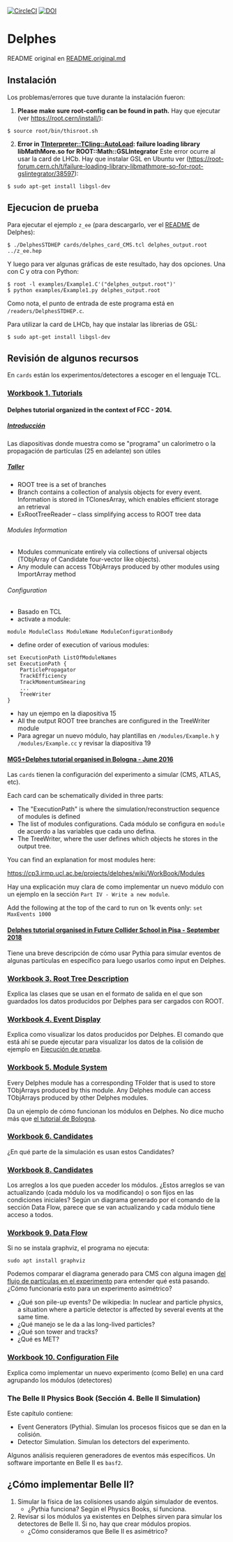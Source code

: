 [![CircleCI](https://circleci.com/gh/delphes/delphes.svg?style=shield)](https://circleci.com/gh/delphes/delphes) [![DOI](https://zenodo.org/badge/DOI/10.5281/zenodo.3735069.svg)](https://doi.org/10.5281/zenodo.3735069)

# Delphes

README original en [README.original.md](./README.original.md)

## Instalación

Los problemas/errores que tuve durante la instalación fueron:

1. **Please make sure root-config can be found in path.** Hay que ejecutar (ver https://root.cern/install/):
```
$ source root/bin/thisroot.sh
```

2. **Error in <TInterpreter::TCling::AutoLoad>: failure loading library libMathMore.so for ROOT::Math::GSLIntegrator** Este error ocurre al usar la card de LHCb. Hay que instalar GSL en Ubuntu ver (https://root-forum.cern.ch/t/failure-loading-library-libmathmore-so-for-root-gslintegrator/38597):
```
$ sudo apt-get install libgsl-dev
```

## Ejecucion de prueba

Para ejecutar el ejemplo `z_ee` (para descargarlo, ver el [README](./README.original.md) de Delphes):
```
$ ./DelphesSTDHEP cards/delphes_card_CMS.tcl delphes_output.root ../z_ee.hep
```
Y luego para ver algunas gráficas de este resultado, hay dos opciones. Una con C y otra con Python:
```
$ root -l examples/Example1.C'("delphes_output.root")'
$ python examples/Example1.py delphes_output.root
```
Como nota, el punto de entrada de este programa está en `/readers/DelphesSTDHEP.c`.

Para utilizar la card de LHCb, hay que instalar las librerias de GSL:
```
$ sudo apt-get install libgsl-dev
```

## Revisión de algunos recursos
En `cards` están los experimentos/detectores a escoger en el lenguaje TCL.

### [Workbook 1. Tutorials](https://cp3.irmp.ucl.ac.be/projects/delphes/wiki/WorkBook/RootTreeDescription)

#### Delphes tutorial organized in the context of FCC - 2014.

##### [Introducción](https://indico.cern.ch/event/315979/attachments/606727/834937/delphes_tutorial_intro.pdf)
Las diapositivas donde muestra como se "programa" un calorímetro o la propagación de partículas (25 en adelante) son útiles

##### [Taller](https://indico.cern.ch/event/315979/attachments/606727/834936/delphes_tutorial_hands-on.pdf)
* ROOT tree is a set of branches
* Branch contains a collection of analysis objects for every event. Information is stored in TClonesArray, which enables efficient storage an retrieval
* ExRootTreeReader – class simplifying access to ROOT tree data

###### Modules Information

* Modules communicate entirely via collections of universal objects (TObjArray of Candidate four-vector like objects).
* Any module can access TObjArrays produced by other modules using ImportArray method

###### Configuration

* Basado en TCL
* activate a module:
```
module ModuleClass ModuleName ModuleConfigurationBody
```
* define order of execution of various modules:
```
set ExecutionPath ListOfModuleNames
set ExecutionPath {
	ParticlePropagator
	TrackEfficiency
	TrackMomentumSmearing
	...
	TreeWriter
}
```
* hay un ejempo en la diapositiva 15
* All the output ROOT tree branches are configured in the TreeWriter module
* Para agregar un nuevo módulo, hay plantillas en `/modules/Example.h` y `/modules/Example.cc` y revisar la diapositiva 19

#### [MG5+Delphes tutorial organised in Bologna - June 2016](https://cp3.irmp.ucl.ac.be/projects/delphes/wiki/WorkBook/TutorialBologna)

Las `cards` tienen la configuración del experimento a simular (CMS, ATLAS, etc).

Each card can be schematically divided in three parts:

* The "ExecutionPath" is where the simulation/reconstruction sequence of modules is defined
* The list of modules configurations. Cada módulo se configura en `module` de acuerdo a las variables que cada uno defina.
* The TreeWriter, where the user defines which objects he stores in the output tree.

You can find an explanation for most modules here:

https://cp3.irmp.ucl.ac.be/projects/delphes/wiki/WorkBook/Modules

Hay una explicación muy clara de como implementar un nuevo módulo con un ejemplo en la sección `Part IV - Write a new module`.

Add the following at the top of the card to run on 1k events only: `set MaxEvents 1000`

#### [Delphes tutorial organised in Future Collider School in Pisa - September 2018](https://cp3.irmp.ucl.ac.be/projects/delphes/wiki/WorkBook/Tutorials/Pisa)

Tiene una breve descripción de cómo usar Pythia para simular eventos de algunas partículas en específico para luego usarlos como input en Delphes.

### [Workbook 3. Root Tree Description](https://cp3.irmp.ucl.ac.be/projects/delphes/wiki/WorkBook/RootTreeDescription)

Explica las clases que se usan en el formato de salida en el que son guardados los datos producidos por Delphes para ser cargados con ROOT.

### [Workbook 4. Event Display](https://cp3.irmp.ucl.ac.be/projects/delphes/wiki/WorkBook/EventDisplay)

Explica como visualizar los datos producidos por Delphes. El comando que está ahí se puede ejecutar para visualizar los datos de la colisión de ejemplo en [Ejecución de prueba](#ejecucion-de-prueba).

### [Workbook 5. Module System](https://cp3.irmp.ucl.ac.be/projects/delphes/wiki/WorkBook/ModuleSystem)

Every Delphes module has a corresponding TFolder that is used to store TObjArrays produced by this module. Any Delphes module can access TObjArrays produced by other Delphes modules.

Da un ejemplo de cómo funcionan los módulos en Delphes. No dice mucho más que [el tutorial de Bologna](#MG5+Delphes-tutorial-organised-in-Bologna-June-2016).

### [Workbook 6. Candidates](https://cp3.irmp.ucl.ac.be/projects/delphes/wiki/WorkBook/Candidate)

¿En qué parte de la simulación es usan estos Candidates?

### [Workbook 8. Candidates](https://cp3.irmp.ucl.ac.be/projects/delphes/wiki/WorkBook/Arrays)

Los arreglos a los que pueden acceder los módulos. ¿Estos arreglos se van actualizando (cada módulo los va modificando) o son fijos en las condiciones iniciales? Según un diagrama generado por el comando de la sección Data Flow, parece que se van actualizando y cada módulo tiene acceso a todos.

### [Workbook 9. Data Flow](https://cp3.irmp.ucl.ac.be/projects/delphes/wiki/WorkBook/DataFlowDiagram)

Si no se instala graphviz, el programa no ejecuta:
```
sudo apt install graphviz
```
Podemos comparar el diagrama generado para CMS con alguna imagen [del flujo de partículas en el experimento](https://www.researchgate.net/profile/Mikael_Kuusela/publication/260003686/figure/fig1/AS:297130636922880@1447852872114/Illustration-of-the-detection-of-particles-at-the-CMS-experiment-Barney-2004-Each.png) para entender qué está pasando. ¿Cómo funcionaría esto para un experimento asimétrico?

* ¿Qué son pile-up events? De wikipedia: In nuclear and particle physics, a situation where a particle detector is affected by several events at the same time.
* ¿Qué manejo se le da a las long-lived particles?
* ¿Qué son tower and tracks?
* ¿Qué es MET?

### [Workbook 10. Configuration File](https://cp3.irmp.ucl.ac.be/projects/delphes/wiki/WorkBook/ConfigFile)

Explica como implementar un nuevo experimento (como Belle) en una card agrupando los módulos (detectores)


### The Belle II Physics Book (Sección 4. Belle II Simulation)  

Este capítulo contiene:
* Event Generators (Pythia). Simulan los procesos físicos que se dan en la colisión.
* Detector Simulation. Simulan los detectors del experimento.

Algunos análisis requieren generadores de eventos más específicos. Un software importante en Belle II es `basf2`.

## ¿Cómo implementar Belle II?
1. Simular la física de las colisiones usando algún simulador de eventos.
    * ¿Pythia funciona? Según el Physics Books, sí funciona.
2. Revisar si los módulos ya existentes en Delphes sirven para simular los detectores de Belle II. Si no, hay que crear módulos propios.
    * ¿Cómo consideramos que Belle II es asimétrico?
